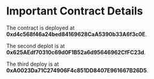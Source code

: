 # Important Contract Details

The contract is deployed at **0xd4c568f46a24bed84169628CaA5390b33A6f3c0E**.

The second deplot is at **0x625AEdf70310c69d0F1B52a6d95646962CfFC23d**.

The third deploy is at **0xA0023Da71C274906F4c851DD8407E961667B26D5**.
